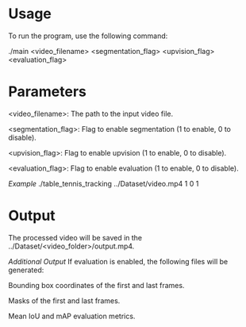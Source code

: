 # Usage
To run the program, use the following command:

./main <video_filename> <segmentation_flag> <upvision_flag> <evaluation_flag>



# Parameters
<video_filename>: The path to the input video file.

<segmentation_flag>: Flag to enable segmentation (1 to enable, 0 to disable).

<upvision_flag>: Flag to enable upvision (1 to enable, 0 to disable).

<evaluation_flag>: Flag to enable evaluation (1 to enable, 0 to disable).


*Example*
./table_tennis_tracking ../Dataset/video.mp4 1 0 1



# Output
The processed video will be saved in the ../Dataset/<video_folder>/output.mp4.

*Additional Output*
If evaluation is enabled, the following files will be generated:

Bounding box coordinates of the first and last frames.

Masks of the first and last frames.

Mean IoU and mAP evaluation metrics.
